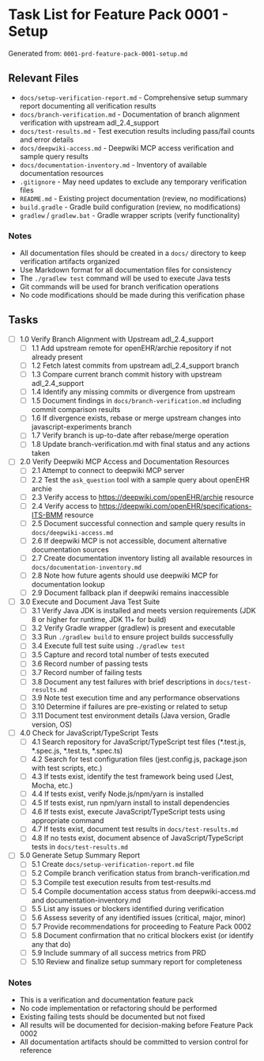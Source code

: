 # Task List for Feature Pack 0001 - Setup

Generated from: `0001-prd-feature-pack-0001-setup.md`

## Relevant Files

- `docs/setup-verification-report.md` - Comprehensive setup summary report documenting all verification results
- `docs/branch-verification.md` - Documentation of branch alignment verification with upstream adl_2.4_support
- `docs/test-results.md` - Test execution results including pass/fail counts and error details
- `docs/deepwiki-access.md` - Deepwiki MCP access verification and sample query results
- `docs/documentation-inventory.md` - Inventory of available documentation resources
- `.gitignore` - May need updates to exclude any temporary verification files
- `README.md` - Existing project documentation (review, no modifications)
- `build.gradle` - Gradle build configuration (review, no modifications)
- `gradlew` / `gradlew.bat` - Gradle wrapper scripts (verify functionality)

### Notes

- All documentation files should be created in a `docs/` directory to keep verification artifacts organized
- Use Markdown format for all documentation files for consistency
- The `./gradlew test` command will be used to execute Java tests
- Git commands will be used for branch verification operations
- No code modifications should be made during this verification phase

## Tasks

- [ ] 1.0 Verify Branch Alignment with Upstream adl_2.4_support
  - [ ] 1.1 Add upstream remote for openEHR/archie repository if not already present
  - [ ] 1.2 Fetch latest commits from upstream adl_2.4_support branch
  - [ ] 1.3 Compare current branch commit history with upstream adl_2.4_support
  - [ ] 1.4 Identify any missing commits or divergence from upstream
  - [ ] 1.5 Document findings in `docs/branch-verification.md` including commit comparison results
  - [ ] 1.6 If divergence exists, rebase or merge upstream changes into javascript-experiments branch
  - [ ] 1.7 Verify branch is up-to-date after rebase/merge operation
  - [ ] 1.8 Update branch-verification.md with final status and any actions taken

- [ ] 2.0 Verify Deepwiki MCP Access and Documentation Resources
  - [ ] 2.1 Attempt to connect to deepwiki MCP server
  - [ ] 2.2 Test the `ask_question` tool with a sample query about openEHR archie
  - [ ] 2.3 Verify access to https://deepwiki.com/openEHR/archie resource
  - [ ] 2.4 Verify access to https://deepwiki.com/openEHR/specifications-ITS-BMM resource
  - [ ] 2.5 Document successful connection and sample query results in `docs/deepwiki-access.md`
  - [ ] 2.6 If deepwiki MCP is not accessible, document alternative documentation sources
  - [ ] 2.7 Create documentation inventory listing all available resources in `docs/documentation-inventory.md`
  - [ ] 2.8 Note how future agents should use deepwiki MCP for documentation lookup
  - [ ] 2.9 Document fallback plan if deepwiki remains inaccessible

- [ ] 3.0 Execute and Document Java Test Suite
  - [ ] 3.1 Verify Java JDK is installed and meets version requirements (JDK 8 or higher for runtime, JDK 11+ for build)
  - [ ] 3.2 Verify Gradle wrapper (gradlew) is present and executable
  - [ ] 3.3 Run `./gradlew build` to ensure project builds successfully
  - [ ] 3.4 Execute full test suite using `./gradlew test`
  - [ ] 3.5 Capture and record total number of tests executed
  - [ ] 3.6 Record number of passing tests
  - [ ] 3.7 Record number of failing tests
  - [ ] 3.8 Document any test failures with brief descriptions in `docs/test-results.md`
  - [ ] 3.9 Note test execution time and any performance observations
  - [ ] 3.10 Determine if failures are pre-existing or related to setup
  - [ ] 3.11 Document test environment details (Java version, Gradle version, OS)

- [ ] 4.0 Check for JavaScript/TypeScript Tests
  - [ ] 4.1 Search repository for JavaScript/TypeScript test files (*.test.js, *.spec.js, *.test.ts, *.spec.ts)
  - [ ] 4.2 Search for test configuration files (jest.config.js, package.json with test scripts, etc.)
  - [ ] 4.3 If tests exist, identify the test framework being used (Jest, Mocha, etc.)
  - [ ] 4.4 If tests exist, verify Node.js/npm/yarn is installed
  - [ ] 4.5 If tests exist, run npm/yarn install to install dependencies
  - [ ] 4.6 If tests exist, execute JavaScript/TypeScript tests using appropriate command
  - [ ] 4.7 If tests exist, document test results in `docs/test-results.md`
  - [ ] 4.8 If no tests exist, document absence of JavaScript/TypeScript tests in `docs/test-results.md`

- [ ] 5.0 Generate Setup Summary Report
  - [ ] 5.1 Create `docs/setup-verification-report.md` file
  - [ ] 5.2 Compile branch verification status from branch-verification.md
  - [ ] 5.3 Compile test execution results from test-results.md
  - [ ] 5.4 Compile documentation access status from deepwiki-access.md and documentation-inventory.md
  - [ ] 5.5 List any issues or blockers identified during verification
  - [ ] 5.6 Assess severity of any identified issues (critical, major, minor)
  - [ ] 5.7 Provide recommendations for proceeding to Feature Pack 0002
  - [ ] 5.8 Document confirmation that no critical blockers exist (or identify any that do)
  - [ ] 5.9 Include summary of all success metrics from PRD
  - [ ] 5.10 Review and finalize setup summary report for completeness

### Notes

- This is a verification and documentation feature pack
- No code implementation or refactoring should be performed
- Existing failing tests should be documented but not fixed
- All results will be documented for decision-making before Feature Pack 0002
- All documentation artifacts should be committed to version control for reference
